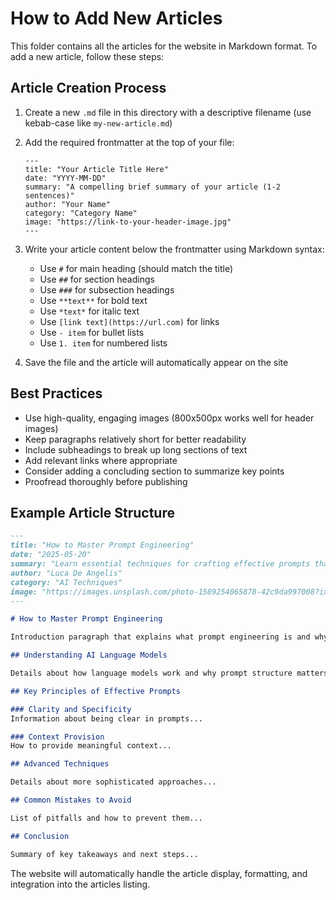 # How to Add New Articles

This folder contains all the articles for the website in Markdown format. To add a new article, follow these steps:

## Article Creation Process

1. Create a new `.md` file in this directory with a descriptive filename (use kebab-case like `my-new-article.md`)

2. Add the required frontmatter at the top of your file:
   ```
   ---
   title: "Your Article Title Here"
   date: "YYYY-MM-DD"
   summary: "A compelling brief summary of your article (1-2 sentences)"
   author: "Your Name"
   category: "Category Name"
   image: "https://link-to-your-header-image.jpg"
   ---
   ```

3. Write your article content below the frontmatter using Markdown syntax:
   - Use `#` for main heading (should match the title)
   - Use `##` for section headings
   - Use `###` for subsection headings
   - Use `**text**` for bold text
   - Use `*text*` for italic text
   - Use `[link text](https://url.com)` for links
   - Use `- item` for bullet lists
   - Use `1. item` for numbered lists

4. Save the file and the article will automatically appear on the site

## Best Practices

- Use high-quality, engaging images (800x500px works well for header images)
- Keep paragraphs relatively short for better readability
- Include subheadings to break up long sections of text
- Add relevant links where appropriate
- Consider adding a concluding section to summarize key points
- Proofread thoroughly before publishing

## Example Article Structure

```md
---
title: "How to Master Prompt Engineering"
date: "2025-05-20"
summary: "Learn essential techniques for crafting effective prompts that yield consistent, high-quality results from AI models."
author: "Luca De Angelis"
category: "AI Techniques"
image: "https://images.unsplash.com/photo-1589254065878-42c9da997008?ixlib=rb-4.0.3&auto=format&fit=crop&w=800&h=500&q=80"
---

# How to Master Prompt Engineering

Introduction paragraph that explains what prompt engineering is and why it matters...

## Understanding AI Language Models

Details about how language models work and why prompt structure matters...

## Key Principles of Effective Prompts

### Clarity and Specificity
Information about being clear in prompts...

### Context Provision
How to provide meaningful context...

## Advanced Techniques

Details about more sophisticated approaches...

## Common Mistakes to Avoid

List of pitfalls and how to prevent them...

## Conclusion

Summary of key takeaways and next steps...
```

The website will automatically handle the article display, formatting, and integration into the articles listing.